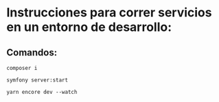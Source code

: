 # Instrucciones para correr servicios en un entorno de desarrollo:

## Comandos:
```
composer i
```
```
symfony server:start 
```
```
yarn encore dev --watch
```
